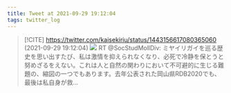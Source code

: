 ```yaml
---
title: Tweet at 2021-09-29 19:12:04
tags: twitter_log
---
```


> [!CITE] https://twitter.com/kaisekiriu/status/1443156617080365060 (2021-09-29 19:12:04)
> ![](https://twitter.com/kaisekiriu/status/1443156617080365060)
> RT @SocStudMollDiv: ミヤイリガイを巡る歴史を思い出すたび、私は激情を抑えられなくなり、必死で冷静を保とうと努めざるをえない。これは人と自然の関わりにおいて不可避的に生じる難題の、縮図の一つでもあります。去年公表された岡山県RDB2020でも、最後は私自身が救…
